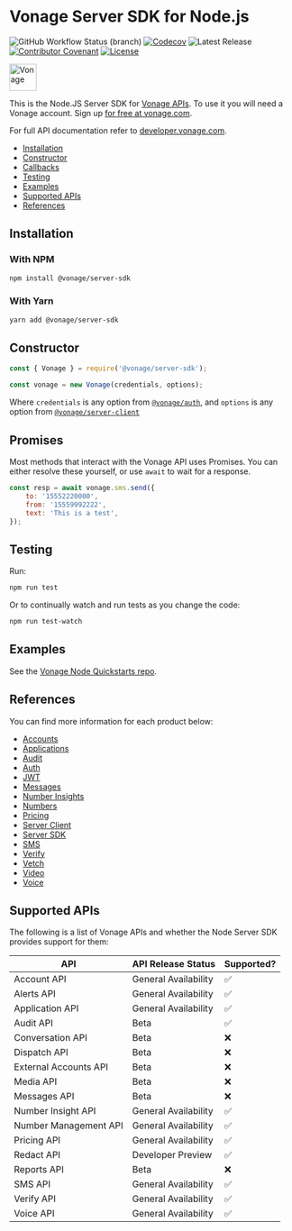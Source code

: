 # Vonage Server SDK for Node.js

![GitHub Workflow Status (branch)](https://img.shields.io/github/workflow/status/vonage/vonage-node-sdk/Vonage/3.x?logo=github&style=flat-square&label=Workflow%20Build)
[![Codecov](https://img.shields.io/codecov/c/github/vonage/vonage-node-sdk?label=Codecov&logo=codecov&style=flat-square)](https://codecov.io/gh/Vonage/vonage-server-sdk)
![Latest Release](https://img.shields.io/npm/v/@vonage/server-sdk)
[![Contributor Covenant](https://img.shields.io/badge/Contributor%20Covenant-v2.0%20adopted-ff69b4.svg?style=flat-square)](../../CODE_OF_CONDUCT.md)
[![License](https://img.shields.io/npm/l/@vonage/server-sdk?label=License&style=flat-square)][license]

<img src="https://developer.nexmo.com/images/logos/vbc-logo.svg" height="48px" alt="Vonage" />

This is the Node.JS Server SDK for [Vonage APIs](https://www.vonage.com/). To
use it you will need a Vonage account. Sign up [for free at vonage.com][signup].

For full API documentation refer to
[developer.vonage.com](https://developer.vonage.com/).

* [Installation](#installation)
* [Constructor](#constructor)
* [Callbacks](#callbacks)
* [Testing](#testing)
* [Examples](#examples)
* [Supported APIs](#supported-apis)
* [References](#references)

## Installation

### With NPM

```bash
npm install @vonage/server-sdk
```

### With Yarn

```bash
yarn add @vonage/server-sdk
```

## Constructor

```js
const { Vonage } = require('@vonage/server-sdk');

const vonage = new Vonage(credentials, options);
```

Where `credentials` is any option from [`@vonage/auth`](https://github.com/Vonage/vonage-node-sdk/tree/3.x/packages/auth#options),
and `options` is any option from [`@vonage/server-client`](https://github.com/Vonage/vonage-node-sdk/tree/3.x/packages/server-client#options)

## Promises

Most methods that interact with the Vonage API uses Promises. You can either
resolve these yourself, or use `await` to wait for a response.

```js
const resp = await vonage.sms.send({
    to: '15552220000',
    from: '15559992222',
    text: 'This is a test',
});
```

## Testing

Run:

```bash
npm run test
```

Or to continually watch and run tests as you change the code:

```bash
npm run test-watch
```

## Examples

See the [Vonage Node Quickstarts repo](https://github.com/Vonage/vonage-node-code-snippets).

## References

You can find more information for each product below:

* [Accounts](https://github.com/Vonage/vonage-node-sdk/blob/3.x/packages/accounts/README.md)
* [Applications](https://github.com/Vonage/vonage-node-sdk/blob/3.x/packages/applications/README.md)
* [Audit](https://github.com/Vonage/vonage-node-sdk/blob/3.x/packages/audit/README.md)
* [Auth](https://github.com/Vonage/vonage-node-sdk/blob/3.x/packages/auth/README.md)
* [JWT](https://github.com/Vonage/vonage-node-sdk/blob/3.x/packages/jwt/README.md)
* [Messages](https://github.com/Vonage/vonage-node-sdk/blob/3.x/packages/messages/README.md)
* [Number Insights](https://github.com/Vonage/vonage-node-sdk/blob/3.x/packages/number-insights/README.md)
* [Numbers](https://github.com/Vonage/vonage-node-sdk/blob/3.x/packages/numbers/README.md)
* [Pricing](https://github.com/Vonage/vonage-node-sdk/blob/3.x/packages/pricing/README.md)
* [Server Client](https://github.com/Vonage/vonage-node-sdk/blob/3.x/packages/server-client/README.md)
* [Server SDK](https://github.com/Vonage/vonage-node-sdk/blob/3.x/packages/server-sdk/README.md)
* [SMS](https://github.com/Vonage/vonage-node-sdk/blob/3.x/packages/sms/README.md)
* [Verify](https://github.com/Vonage/vonage-node-sdk/blob/3.x/packages/verify/README.md)
* [Vetch](https://github.com/Vonage/vonage-node-sdk/blob/3.x/packages/vetch/README.md)
* [Video](https://github.com/Vonage/vonage-node-sdk/blob/3.x/packages/video/README.md)
* [Voice](https://github.com/Vonage/vonage-node-sdk/blob/3.x/packages/voice/README.md)

## Supported APIs

The following is a list of Vonage APIs and whether the Node Server SDK provides support for them:

| API                   | API Release Status   | Supported? |
|-----------------------|----------------------|------------|
| Account API           | General Availability | ✅         |
| Alerts API            | General Availability | ✅         |
| Application API       | General Availability | ✅         |
| Audit API             | Beta                 | ✅         |
| Conversation API      | Beta                 | ❌         |
| Dispatch API          | Beta                 | ❌         |
| External Accounts API | Beta                 | ❌         |
| Media API             | Beta                 | ❌         |
| Messages API          | Beta                 | ❌         |
| Number Insight API    | General Availability | ✅         |
| Number Management API | General Availability | ✅         |
| Pricing API           | General Availability | ✅         |
| Redact API            | Developer Preview    | ✅         |
| Reports API           | Beta                 | ❌         |
| SMS API               | General Availability | ✅         |
| Verify API            | General Availability | ✅         |
| Voice API             | General Availability | ✅         |


[signup]: https://dashboard.nexmo.com/sign-up?utm_source=DEV_REL&utm_medium=github&utm_campaign=node-server-sdk
[license]: LICENSE.txt
